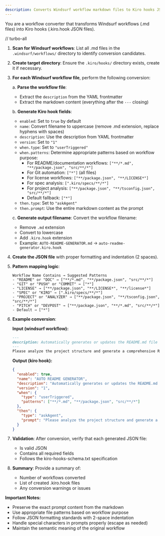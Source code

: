 ```yaml
---
description: Converts Windsurf workflow markdown files to Kiro hooks JSON format based on the kiro-hooks-schema.txt specification
---
```

You are a workflow converter that transforms Windsurf workflows (.md files) into Kiro hooks (.kiro.hook JSON files).

// turbo-all

1. **Scan for Windsurf workflows**: List all .md files in the `.windsurf/workflows/` directory to identify conversion candidates.

2. **Create target directory**: Ensure the `.kiro/hooks/` directory exists, create it if necessary.

3. **For each Windsurf workflow file**, perform the following conversion:

   a. **Parse the workflow file**:
   - Extract the `description` from the YAML frontmatter
   - Extract the markdown content (everything after the `---` closing)
   
   b. **Generate Kiro hook fields**:
   - `enabled`: Set to `true` by default
   - `name`: Convert filename to uppercase (remove .md extension, replace hyphens with spaces)
   - `description`: Use the description from YAML frontmatter
   - `version`: Set to `"1"`
   - `when.type`: Set to `"userTriggered"`
   - `when.patterns`: Determine appropriate patterns based on workflow purpose:
     * For README/documentation workflows: `["**/*.md", "**/package.json", "src/**/*"]`
     * For Git automation: `["*"]` (all files)
     * For license workflows: `["**/package.json", "**/LICENSE*"]`
     * For spec analysis: `[".kiro/specs/**/*"]`
     * For project analysis: `["**/package.json", "**/tsconfig.json", "src/**/*"]`
     * Default fallback: `["*"]`
   - `then.type`: Set to `"askAgent"`
   - `then.prompt`: Use the entire markdown content as the prompt

   c. **Generate output filename**: Convert the workflow filename:
   - Remove `.md` extension
   - Convert to lowercase
   - Add `.kiro.hook` extension
   - Example: `AUTO-README-GENERATOR.md` → `auto-readme-generator.kiro.hook`

4. **Create the JSON file** with proper formatting and indentation (2 spaces).

5. **Pattern mapping logic**:
   ```
   Workflow Name Contains → Suggested Patterns
   - "README" or "DOC" → ["**/*.md", "**/package.json", "src/**/*"]
   - "GIT" or "PUSH" or "COMMIT" → ["*"]
   - "LICENSE" → ["**/package.json", "**/LICENSE*", "**/license*"]
   - "SPEC" or "KIRO" → [".kiro/specs/**/*"]
   - "PROJECT" or "ANALYZER" → ["**/package.json", "**/tsconfig.json", "src/**/*"]
   - "PITCH" or "DEVPOST" → ["**/package.json", "**/*.md", "src/**/*"]
   - Default → ["*"]
   ```

6. **Example conversion**:
   
   **Input (windsurf workflow):**
   ```markdown
   ---
   description: Automatically generates or updates the README.md file by analyzing the project structure
   ---
   Please analyze the project structure and generate a comprehensive README.md file...
   ```
   
   **Output (kiro hook):**
   ```json
   {
     "enabled": true,
     "name": "AUTO README GENERATOR",
     "description": "Automatically generates or updates the README.md file by analyzing the project structure",
     "version": "1",
     "when": {
       "type": "userTriggered",
       "patterns": ["**/*.md", "**/package.json", "src/**/*"]
     },
     "then": {
       "type": "askAgent",
       "prompt": "Please analyze the project structure and generate a comprehensive README.md file..."
     }
   }
   ```

7. **Validation**: After conversion, verify that each generated JSON file:
   - Is valid JSON
   - Contains all required fields
   - Follows the kiro-hooks-schema.txt specification

8. **Summary**: Provide a summary of:
   - Number of workflows converted
   - List of created .kiro.hook files
   - Any conversion warnings or issues

**Important Notes:**
- Preserve the exact prompt content from the markdown
- Use appropriate file patterns based on workflow purpose
- Follow JSON formatting standards with 2-space indentation
- Handle special characters in prompts properly (escape as needed)
- Maintain the semantic meaning of the original workflow
